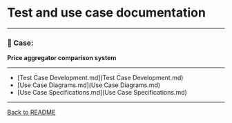 # Test and use case documentation

---
### 🎯 Case:
**Price aggregator comparison system** 

---
* [Test Case Development.md](Test Case Development.md)
* [Use Case Diagrams.md](Use Case Diagrams.md)
* [Use Case Specifications.md](Use Case Specifications.md)
---

[Back to README](../../README.md)